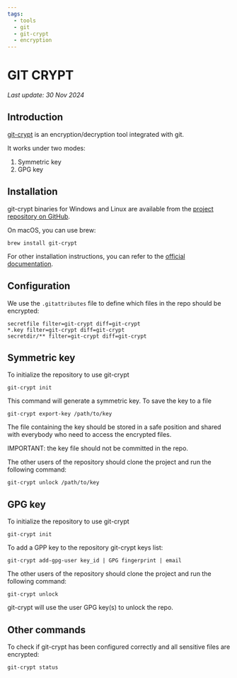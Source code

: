 ```yaml
---
tags:
  - tools
  - git
  - git-crypt
  - encryption
---
```


# GIT CRYPT

*Last update: 30 Nov 2024*

## Introduction

[git-crypt](https://github.com/AGWA/git-crypt) is an encryption/decryption tool integrated with git.

It works under two modes:

1. Symmetric key
2. GPG key

## Installation

git-crypt binaries for Windows and Linux are available from the [project repository on GitHub](https://github.com/AGWA/git-crypt/releases).

On macOS, you can use brew:

    brew install git-crypt

For other installation instructions, you can refer to the [official documentation](https://github.com/AGWA/git-crypt/blob/master/INSTALL.md).

## Configuration

We use the `.gitattributes` file to define which files in the repo should be encrypted:

    secretfile filter=git-crypt diff=git-crypt
    *.key filter=git-crypt diff=git-crypt
    secretdir/** filter=git-crypt diff=git-crypt

## Symmetric key

To initialize the repository to use git-crypt

    git-crypt init

This command will generate a symmetric key. To save the key to a file

    git-crypt export-key /path/to/key

The file containing the key should be stored in a safe position and shared with everybody who need to access the encrypted files.

IMPORTANT: the key file should not be committed in the repo.

The other users of the repository should clone the project and run the following command:

    git-crypt unlock /path/to/key

## GPG key

To initialize the repository to use git-crypt

    git-crypt init

To add a GPP key to the repository git-crypt keys list:

    git-crypt add-gpg-user key_id | GPG fingerprint | email

The other users of the repository should clone the project and run the following command:

    git-crypt unlock

git-crypt will use the user GPG key(s) to unlock the repo.

## Other commands

To check if git-crypt has been configured correctly and all sensitive files are encrypted:

    git-crypt status
